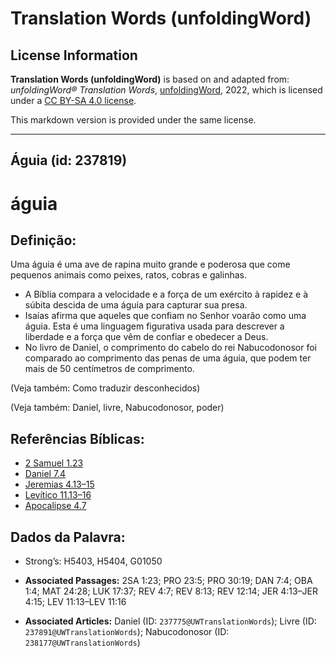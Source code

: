 # Translation Words (unfoldingWord)

## License Information

**Translation Words (unfoldingWord)** is based on and adapted from: _unfoldingWord® Translation Words_, [unfoldingWord](https://unfoldingword.org/utw), 2022, which is licensed under a [CC BY-SA 4.0 license](https://creativecommons.org/licenses/by-sa/4.0/legalcode.en).

This markdown version is provided under the same license.



--------------------------------

## Águia (id: 237819)

águia
=====

Definição:
----------

Uma águia é uma ave de rapina muito grande e poderosa que come pequenos animais como peixes, ratos, cobras e galinhas.

* A Bíblia compara a velocidade e a força de um exército à rapidez e à súbita descida de uma águia para capturar sua presa.
* Isaías afirma que aqueles que confiam no Senhor voarão como uma águia. Esta é uma linguagem figurativa usada para descrever a liberdade e a força que vêm de confiar e obedecer a Deus.
* No livro de Daniel, o comprimento do cabelo do rei Nabucodonosor foi comparado ao comprimento das penas de uma águia, que podem ter mais de 50 centímetros de comprimento.

(Veja também: Como traduzir desconhecidos)

(Veja também: Daniel, livre, Nabucodonosor, poder)

Referências Bíblicas:
---------------------

* [2 Samuel 1\.23](https://ref.ly/2Sam1:23)
* [Daniel 7\.4](https://ref.ly/Dan7:4)
* [Jeremias 4\.13–15](https://ref.ly/Jer4:13-Jer4:15)
* [Levítico 11\.13–16](https://ref.ly/Lev11:13-Lev11:16)
* [Apocalipse 4\.7](https://ref.ly/Rev4:7)

Dados da Palavra:
-----------------

* Strong’s: H5403, H5404, G01050

* **Associated Passages:** 2SA 1:23; PRO 23:5; PRO 30:19; DAN 7:4; OBA 1:4; MAT 24:28; LUK 17:37; REV 4:7; REV 8:13; REV 12:14; JER 4:13–JER 4:15; LEV 11:13–LEV 11:16
* **Associated Articles:** Daniel (ID: `237775@UWTranslationWords`); Livre (ID: `237891@UWTranslationWords`); Nabucodonosor (ID: `238177@UWTranslationWords`)

